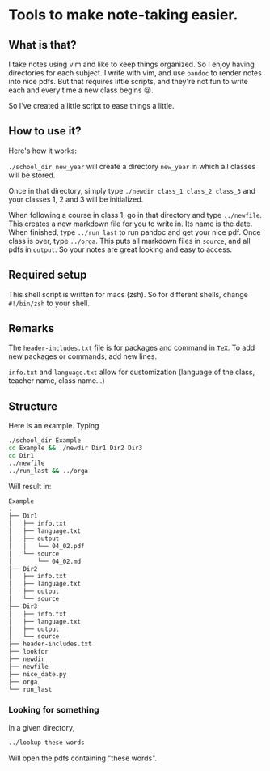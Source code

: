 # Tools to make note-taking easier.

## What is that?

I take notes using vim and like to keep things organized. So I enjoy having directories for each subject. I write with vim, and use `pandoc` to render notes into nice pdfs. But that requires little scripts, and they're not fun to write each and every time a new class begins 😢.

So I've created a little script to ease things a little.

## How to use it?

Here's how it works:

`./school_dir new_year` will create a directory `new_year` in which all classes will be stored.

Once in that directory, simply type `./newdir class_1 class_2 class_3` and your classes 1, 2 and 3 will be initialized.

When following a course in class 1, go in that directory and type `../newfile`. This creates a new markdown file for you to write in. Its name is the date. When finished, type `../run_last` to run pandoc and get your nice pdf. Once class is over, type `../orga`. This puts all markdown files in `source`, and all pdfs in `output`. So your notes are great looking and easy to access.

## Required setup

This shell script is written for macs (zsh). So for different shells, change `#!/bin/zsh` to your shell.
## Remarks

The `header-includes.txt` file is for packages and command in `TeX`. To add new packages or commands, add new lines.

`info.txt` and `language.txt` allow for customization (language of the class, teacher name, class name...)

## Structure

Here is an example. Typing

```bash
./school_dir Example
cd Example && ./newdir Dir1 Dir2 Dir3
cd Dir1
../newfile
../run_last && ../orga
```

Will result in:

```bash
Example
.
├── Dir1
│   ├── info.txt
│   ├── language.txt
│   ├── output
│   │   └── 04_02.pdf
│   └── source
│       └── 04_02.md
├── Dir2
│   ├── info.txt
│   ├── language.txt
│   ├── output
│   └── source
├── Dir3
│   ├── info.txt
│   ├── language.txt
│   ├── output
│   └── source
├── header-includes.txt
├── lookfor
├── newdir
├── newfile
├── nice_date.py
├── orga
└── run_last
```

### Looking for something

In a given directory,

```bash
../lookup these words
```

Will open the pdfs containing "these words".
